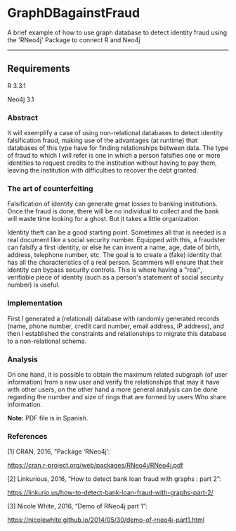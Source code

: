 # GraphDBagainstFraud
A brief example of how to use graph database to detect identity fraud using the 'RNeo4j' Package to connect R and Neo4j

___________________________________________________________________________________________________________________________

## Requirements
R 3.3.1

Neo4j 3.1

### Abstract
It will exemplify a case of using non-relational databases to detect identity falsification fraud, making use of the advantages (at runtime) that databases of this type have for finding relationships between data.
The type of fraud to which I will refer is one in which a person falsifies one or more identities to request credits to the institution without having to pay them, leaving the institution with difficulties to recover the debt granted.

### The art of counterfeiting

Falsification of identity can generate great losses to banking institutions. Once the fraud is done, there will be no individual to collect and the bank will waste time looking for a ghost. But it takes a little organization.

Identity theft can be a good starting point. Sometimes all that is needed is a real document like a social security number. Equipped with this, a fraudster can falsify a first identity, or else he can invent a name, age, date of birth, address, telephone number, etc. The goal is to create a (fake) identity that has all the characteristics of a real person. Scammers will ensure that their identity can bypass security controls. This is where having a "real", verifiable piece of identity (such as a person's statement of social security number) is useful.

### Implementation

First I generated a (relational) database with randomly generated records (name, phone number, credit card number, email address, iP address), and then I established the constraints and relationships to migrate this database to a non-relational schema.

### Analysis

On one hand, it is possible to obtain the maximum related subgraph (of user information) from a new user and verify the relationships that may it have with other users, on the other hand a more general analysis can be done regarding the number and size of rings that are formed by users Who share information.

**Note:** PDF file is in Spanish.

### References

[1] CRAN, 2016, ”Package ‘RNeo4j’:

https://cran.r-project.org/web/packages/RNeo4j/RNeo4j.pdf

[2] Linkurious, 2016, “How to detect bank loan fraud with graphs : part 2”: 

https://linkurio.us/how-to-detect-bank-loan-fraud-with-graphs-part-2/

[3] Nicole White, 2016, “Demo of RNeo4j part 1”:

https://nicolewhite.github.io/2014/05/30/demo-of-rneo4j-part1.html

